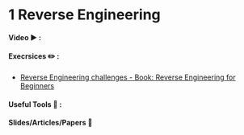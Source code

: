 
# 1 Reverse Engineering 
#### Video  :arrow_forward: :

#### Execrsices :pencil2: : 
- [Reverse Engineering challenges - Book: Reverse Engineering for Beginners](https://challenges.re/)

#### Useful Tools  :wrench: : 

#### Slides/Articles/Papers :book:


